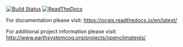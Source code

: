[![Build Status](https://travis-ci.org/NCPP/ocgis.svg?branch=master)](https://travis-ci.org/NCPP/ocgis)
[![ReadTheDocs](https://readthedocs.io/projects/ocgis/badge/?version=latest)](http://ocgis.readthedocs.io/en/latest/)

For documentation please visit: https://ocgis.readthedocs.io/en/latest/

For additional project information please visit: http://www.earthsystemcog.org/projects/openclimategis/
